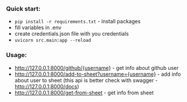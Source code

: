 ### Quick start:

- `pip install -r requirements.txt` - install packages
- fill variables in .env
- create credentials.json file with you credentials
- `uvicorn src.main:app --reload`

### Usage:

- http://127.0.0.1:8000/github/{username} - get info about github user
- http://127.0.0.1:8000/add-to-sheet?username={username} - add info about user to sheet (this api is better check with swagger - http://127.0.0.1:8000/docs)
- http://127.0.0.1:8000/get-from-sheet - get info from sheet